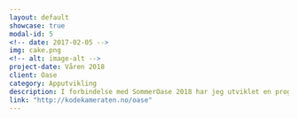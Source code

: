 ```yaml
---
layout: default
showcase: true
modal-id: 5
<!-- date: 2017-02-05 -->
img: cake.png
<!-- alt: image-alt -->
project-date: Våren 2018
client: Oase
category: Apputvikling
description: I forbindelse med SommerOase 2018 har jeg utviklet en program-app. 
link: "http://kodekameraten.no/oase"
---
```

